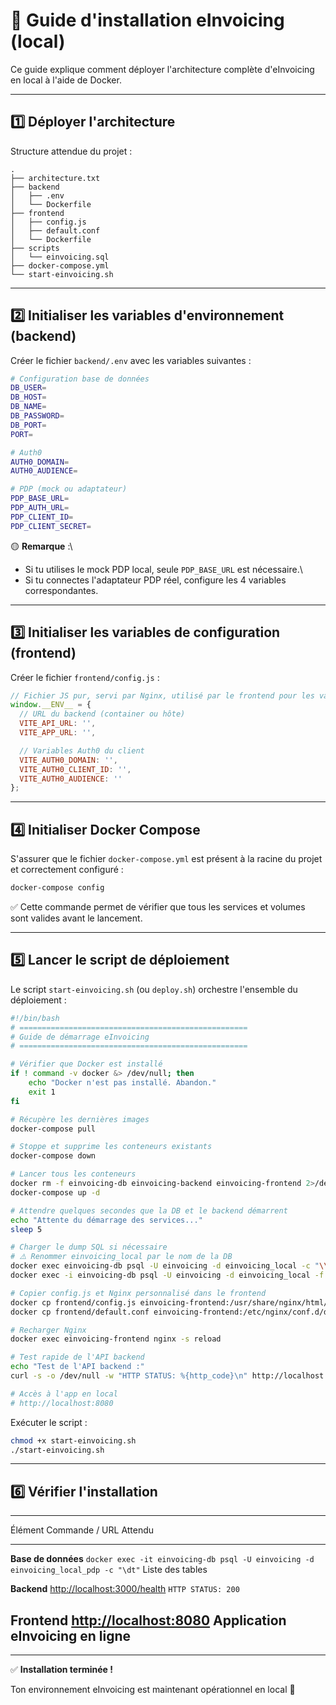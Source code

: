 # 🚀 Guide d'installation eInvoicing (local)

Ce guide explique comment déployer l'architecture complète d'eInvoicing
en local à l'aide de Docker.

------------------------------------------------------------------------

## 1️⃣ Déployer l'architecture

Structure attendue du projet :

    .
    ├── architecture.txt
    ├── backend
    │   ├── .env
    │   └── Dockerfile
    ├── frontend
    │   ├── config.js
    │   ├── default.conf
    │   └── Dockerfile
    ├── scripts
    │   └── einvoicing.sql
    ├── docker-compose.yml
    └── start-einvoicing.sh

------------------------------------------------------------------------

## 2️⃣ Initialiser les variables d'environnement (backend)

Créer le fichier `backend/.env` avec les variables suivantes :

``` bash
# Configuration base de données
DB_USER=
DB_HOST=
DB_NAME=
DB_PASSWORD=
DB_PORT=
PORT=

# Auth0
AUTH0_DOMAIN=
AUTH0_AUDIENCE=

# PDP (mock ou adaptateur)
PDP_BASE_URL=
PDP_AUTH_URL=
PDP_CLIENT_ID=
PDP_CLIENT_SECRET=
```

🟡 **Remarque** :\
- Si tu utilises le mock PDP local, seule `PDP_BASE_URL` est
nécessaire.\
- Si tu connectes l'adaptateur PDP réel, configure les 4 variables
correspondantes.

------------------------------------------------------------------------

## 3️⃣ Initialiser les variables de configuration (frontend)

Créer le fichier `frontend/config.js` :

``` js
// Fichier JS pur, servi par Nginx, utilisé par le frontend pour les variables runtime
window.__ENV__ = {
  // URL du backend (container ou hôte)
  VITE_API_URL: '',
  VITE_APP_URL: '',

  // Variables Auth0 du client
  VITE_AUTH0_DOMAIN: '',   
  VITE_AUTH0_CLIENT_ID: '',
  VITE_AUTH0_AUDIENCE: ''      
};
```

------------------------------------------------------------------------

## 4️⃣ Initialiser Docker Compose

S'assurer que le fichier `docker-compose.yml` est présent à la racine du
projet et correctement configuré :

``` bash
docker-compose config
```

✅ Cette commande permet de vérifier que tous les services et volumes
sont valides avant le lancement.

------------------------------------------------------------------------

## 5️⃣ Lancer le script de déploiement

Le script `start-einvoicing.sh` (ou `deploy.sh`) orchestre l'ensemble du
déploiement :

``` bash
#!/bin/bash
# ===================================================
# Guide de démarrage eInvoicing
# ===================================================

# Vérifier que Docker est installé
if ! command -v docker &> /dev/null; then
    echo "Docker n'est pas installé. Abandon."
    exit 1
fi

# Récupère les dernières images
docker-compose pull

# Stoppe et supprime les conteneurs existants
docker-compose down

# Lancer tous les conteneurs
docker rm -f einvoicing-db einvoicing-backend einvoicing-frontend 2>/dev/null || true
docker-compose up -d

# Attendre quelques secondes que la DB et le backend démarrent
echo "Attente du démarrage des services..."
sleep 5

# Charger le dump SQL si nécessaire
# ⚠️ Renommer einvoicing_local par le nom de la DB
docker exec einvoicing-db psql -U einvoicing -d einvoicing_local -c "\\dt" | grep -q "invoices" || \
docker exec -i einvoicing-db psql -U einvoicing -d einvoicing_local -f /docker-entrypoint-initdb.d/einvoicing.sql

# Copier config.js et Nginx personnalisé dans le frontend
docker cp frontend/config.js einvoicing-frontend:/usr/share/nginx/html/config.js
docker cp frontend/default.conf einvoicing-frontend:/etc/nginx/conf.d/default.conf

# Recharger Nginx
docker exec einvoicing-frontend nginx -s reload

# Test rapide de l'API backend
echo "Test de l'API backend :"
curl -s -o /dev/null -w "HTTP STATUS: %{http_code}\n" http://localhost:3000/health

# Accès à l'app en local
# http://localhost:8080
```

Exécuter le script :

``` bash
chmod +x start-einvoicing.sh
./start-einvoicing.sh
```

------------------------------------------------------------------------

## 6️⃣ Vérifier l'installation

  ------------------------------------------------------------------------------------------------------------------------------
  Élément             Commande / URL                                                                        Attendu
  ------------------- ------------------------------------------------------------------------------------- --------------------
  **Base de données** `docker exec -it einvoicing-db psql -U einvoicing -d einvoicing_local_pdp -c "\dt"`   Liste des tables

  **Backend**         <http://localhost:3000/health>                                                        `HTTP STATUS: 200`

  **Frontend**        <http://localhost:8080>                                                               Application
                                                                                                            eInvoicing en ligne
  ------------------------------------------------------------------------------------------------------------------------------

------------------------------------------------------------------------

✅ **Installation terminée !**

Ton environnement eInvoicing est maintenant opérationnel en local 🎉